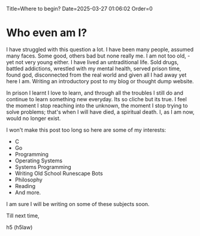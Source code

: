 Title=Where to begin?
Date=2025-03-27 01:06:02
Order=0

# Who even am I?

I have struggled with this question a lot. I have been many people, assumed
many faces. Some good, others bad but none really me. I am not too old, -
yet not very young either. I have lived an untraditional life. Sold drugs,
battled addictions, wrestled with my mental health, served prison time,
found god, disconnected from the real world and given all I had away yet here
I am. Writing an introductory post to my blog or thought dump website.

In prison I learnt I love to learn, and through all the troubles I still do
and continue to learn something new everyday. Its so cliche but its true. I
feel the moment I stop reaching into the unknown, the moment I stop trying to
solve problems; that's when I will have died, a spiritual death. I, as I am
now, would no longer exist.

I won't make this post too long so here are some of my interests:
- C
- Go
- Programming
- Operating Systems
- Systems Programming
- Writing Old School Runescape Bots
- Philosophy
- Reading
- And more.

I am sure I will be writing on some of these subjects soon.

Till next time,

h5 (h5law)

